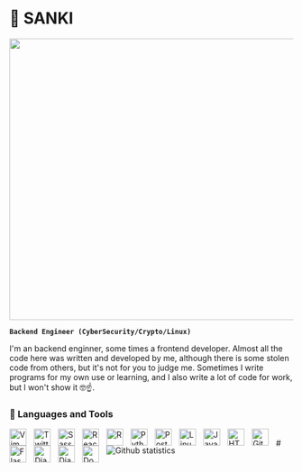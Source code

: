# 🐍 SANKI

<p align="center"><img src="https://user-images.githubusercontent.com/74038190/225813708-98b745f2-7d22-48cf-9150-083f1b00d6c9.gif" width="1400" height="500"></p>

**`Backend Engineer (CyberSecurity/Crypto/Linux)`**

<p>I'm an backend enginner, some times a frontend developer.
Almost all the code here was written and developed by me, although there is some stolen code from others, but it's not for you to judge me. Sometimes I write programs for my own use or learning, and I also write a lot of code for work, but I won't show it 🤓☝️.</p>


### 🧰 Languages and Tools


<img align="left" src="https://cdn.jsdelivr.net/gh/devicons/devicon@latest/icons/vim/vim-plain.svg"  width="30px" style="padding-right:10px;" alt="Vim" />
<img align="left" src="https://cdn.jsdelivr.net/gh/devicons/devicon@latest/icons/twitter/twitter-original.svg"  width="30px" style="padding-right:10px;" alt="Twitter" />
<img align="left" src="https://cdn.jsdelivr.net/gh/devicons/devicon@latest/icons/sass/sass-original.svg" width="30px" style="padding-right:10px;" alt="Sass" />
<img align="left" src="https://cdn.jsdelivr.net/gh/devicons/devicon@latest/icons/react/react-original.svg" width="30px" style="padding-right:10px;" alt="React" />
<img align="left" src="https://cdn.jsdelivr.net/gh/devicons/devicon@latest/icons/r/r-plain.svg" width="30px" style="padding-right:10px;" alt="R" />
<img align="left" src="https://cdn.jsdelivr.net/gh/devicons/devicon@latest/icons/python/python-original.svg" width="30px" style="padding-right:10px;" alt="Python" />
<img align="left" src="https://cdn.jsdelivr.net/gh/devicons/devicon@latest/icons/postgresql/postgresql-plain.svg" width="30px" style="padding-right:10px;" alt="PostgreSQL" />
<img align="left" src="https://cdn.jsdelivr.net/gh/devicons/devicon@latest/icons/linux/linux-original.svg" width="30px" style="padding-right:10px;" alt="Linux" />
<img align="left" src="https://cdn.jsdelivr.net/gh/devicons/devicon@latest/icons/javascript/javascript-original.svg" width="30px" style="padding-right:10px;" alt="JavaScript" />
<img align="left" src="https://cdn.jsdelivr.net/gh/devicons/devicon@latest/icons/html5/html5-original.svg" width="30px" style="padding-right:10px;" alt="HTML5" />
<img align="left" src="https://cdn.jsdelivr.net/gh/devicons/devicon@latest/icons/github/github-original.svg" width="30px" style="padding-right:10px;" alt="GitHub" />
<img align="left" src="https://cdn.jsdelivr.net/gh/devicons/devicon@latest/icons/flask/flask-original.svg" width="30px" style="padding-right:10px;" alt="Flask" />
<img align="left" src="https://cdn.jsdelivr.net/gh/devicons/devicon@latest/icons/djangorest/djangorest-original.svg" width="30px" style="padding-right:10px;" alt="Django REST" />
<img align="left" src="https://cdn.jsdelivr.net/gh/devicons/devicon@latest/icons/django/django-plain.svg" width="30px" style="padding-right:10px;" alt="Django" />
<img align="left" src="https://cdn.jsdelivr.net/gh/devicons/devicon@latest/icons/docker/docker-original.svg" width="30px" style="padding-right:10px;" alt="Docker" />

<br />


<img src="https://github-readme-stats.vercel.app/api?username=knucklesuganda&show_icons=true&theme=radical" alt="Github statistics" align="left">
#
